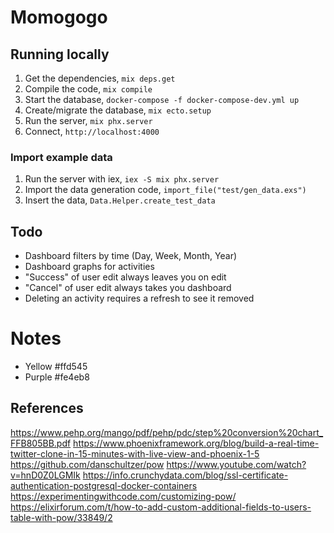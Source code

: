 # Momogogo

## Running locally

1. Get the dependencies, `mix deps.get`
2. Compile the code, `mix compile`
3. Start the database, `docker-compose -f docker-compose-dev.yml up`
4. Create/migrate the database, `mix ecto.setup`
5. Run the server, `mix phx.server`
6. Connect, `http://localhost:4000`

### Import example data

1. Run the server with iex, `iex -S mix phx.server`
2. Import the data generation code, `import_file("test/gen_data.exs")`
3. Insert the data, `Data.Helper.create_test_data`


## Todo

* Dashboard filters by time (Day, Week, Month, Year)
* Dashboard graphs for activities
* "Success" of user edit always leaves you on edit
* "Cancel" of user edit always takes you dashboard
* Deleting an activity requires a refresh to see it removed

# Notes

- Yellow  #ffd545
- Purple  #fe4eb8

## References

https://www.pehp.org/mango/pdf/pehp/pdc/step%20conversion%20chart_FFB805BB.pdf
https://www.phoenixframework.org/blog/build-a-real-time-twitter-clone-in-15-minutes-with-live-view-and-phoenix-1-5
https://github.com/danschultzer/pow
https://www.youtube.com/watch?v=hnD0Z0LGMIk
https://info.crunchydata.com/blog/ssl-certificate-authentication-postgresql-docker-containers
https://experimentingwithcode.com/customizing-pow/
https://elixirforum.com/t/how-to-add-custom-additional-fields-to-users-table-with-pow/33849/2
